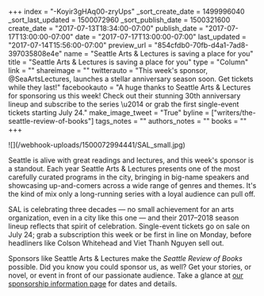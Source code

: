 +++
index = "-Koyir3gHAq00-zryUps"
_sort_create_date = 1499996040
_sort_last_updated = 1500072960
_sort_publish_date = 1500321600
create_date = "2017-07-13T18:34:00-07:00"
publish_date = "2017-07-17T13:00:00-07:00"
date = "2017-07-17T13:00:00-07:00"
last_updated = "2017-07-14T15:56:00-07:00"
preview_url = "854cfdb0-70fb-d4a1-7ad8-397035808e4e"
name = "Seattle Arts & Lectures is saving a place for you"
title = "Seattle Arts & Lectures is saving a place for you"
type = "Column"
link = ""
shareimage = ""
twitterauto = "This week's sponsor, @SeaArtsLectures, launches a stellar anniversary season soon. Get tickets while they last!"
facebookauto = "A huge thanks to Seattle Arts & Lectures for sponsoring us this week! Check out their stunning 30th anniversary lineup and subscribe to the series \u2014 or grab the first single-event tickets starting July 24."
make_image_tweet = "True"
byline = ["writers/the-seattle-review-of-books"]
tags_notes = ""
authors_notes = ""
books = ""
+++
<p class="image-left">![](/webhook-uploads/1500072994441/SAL_small.jpg)</p>


<p class="noindent">Seattle is alive with great readings and lectures, and this week's sponsor is a standout. Each year Seattle Arts & Lectures presents one of the most carefully curated programs in the city, bringing in big-name speakers and showcasing up-and-comers across a wide range of genres and themes. It's the kind of mix only a long-running series with a loyal audience can pull off.</p>

<p>SAL is celebrating three decades — no small achievement for an arts organization, even in a city like this one — and their 2017&#8211;2018 season lineup reflects that spirit of celebration. Single-event tickets go on sale on July 24; grab a subscription this week or be first in line on Monday, before headliners like Colson Whitehead and Viet Thanh Nguyen sell out.</p>

<p>Sponsors like Seattle Arts &amp; Lectures make the <em>Seattle Review of Books</em> possible. Did you know you could sponsor us, as well? Get your stories, or novel, or event in front of our passionate audience. Take a glance at <a href="http://seattlereviewofbooks.com/sponsor/">our sponsorship information page</a> for dates and details.</p>